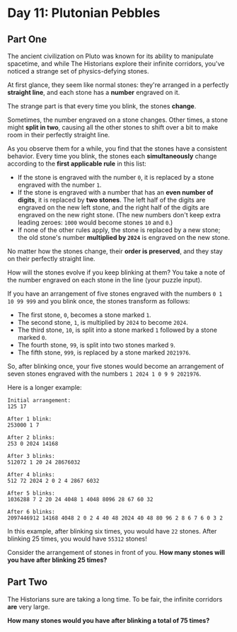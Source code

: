 # Day 11: Plutonian Pebbles

## Part One

The ancient civilization on Pluto was known for its ability to manipulate spacetime, and while The Historians explore their infinite corridors, you've noticed a strange set of physics-defying stones.

At first glance, they seem like normal stones: they're arranged in a perfectly **straight line**, and each stone has a **number** engraved on it.

The strange part is that every time you blink, the stones **change**.

Sometimes, the number engraved on a stone changes. Other times, a stone might **split in two**, causing all the other stones to shift over a bit to make room in their perfectly straight line.

As you observe them for a while, you find that the stones have a consistent behavior. Every time you blink, the stones each **simultaneously** change according to the **first applicable rule** in this list:

- If the stone is engraved with the number `0`, it is replaced by a stone engraved with the number `1`.
- If the stone is engraved with a number that has an **even number of digits**, it is replaced by **two stones**. The left half of the digits are engraved on the new left stone, and the right half of the digits are engraved on the new right stone. (The new numbers don't keep extra leading zeroes: `1000` would become stones `10` and `0`.)
- If none of the other rules apply, the stone is replaced by a new stone; the old stone's number **multiplied by `2024`** is engraved on the new stone.

No matter how the stones change, their **order is preserved**, and they stay on their perfectly straight line.

How will the stones evolve if you keep blinking at them? You take a note of the number engraved on each stone in the line (your puzzle input).

If you have an arrangement of five stones engraved with the numbers `0 1 10 99 999` and you blink once, the stones transform as follows:

- The first stone, `0`, becomes a stone marked `1`.
- The second stone, `1`, is multiplied by `2024` to become `2024`.
- The third stone, `10`, is split into a stone marked `1` followed by a stone marked `0`.
- The fourth stone, `99`, is split into two stones marked `9`.
- The fifth stone, `999`, is replaced by a stone marked `2021976`.

So, after blinking once, your five stones would become an arrangement of seven stones engraved with the numbers `1 2024 1 0 9 9 2021976`.

Here is a longer example:
```
Initial arrangement:
125 17

After 1 blink:
253000 1 7

After 2 blinks:
253 0 2024 14168

After 3 blinks:
512072 1 20 24 28676032

After 4 blinks:
512 72 2024 2 0 2 4 2867 6032

After 5 blinks:
1036288 7 2 20 24 4048 1 4048 8096 28 67 60 32

After 6 blinks:
2097446912 14168 4048 2 0 2 4 40 48 2024 40 48 80 96 2 8 6 7 6 0 3 2
```
In this example, after blinking six times, you would have `22` stones. After blinking 25 times, you would have `55312` stones!

Consider the arrangement of stones in front of you. **How many stones will you have after blinking 25 times?**

## Part Two

The Historians sure are taking a long time. To be fair, the infinite corridors **are** very large.

**How many stones would you have after blinking a total of 75 times?**